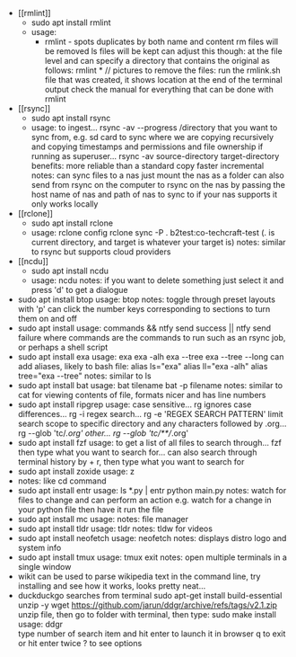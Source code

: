 - [[rmlint]]
	- sudo apt install rmlint
	- usage:
		- rmlint - spots duplicates by both name and content
		  	rm files will be removed
		  	ls files will be kept
		  	can adjust this though:
		  	at the file level
		  	and can specify a directory that contains the original as follows:
		  	rmlint * // pictures
		  	to remove the files:
		  	run the rmlink.sh file that was created, it shows location at the end of the terminal output
		  	check the manual for everything that can be done with rmlint
- [[rsync]]
	- sudo apt install rsync
	- usage:
	  to ingest...
	  rsync -av --progress /directory that you want to sync from, e.g. sd card
	  to sync where we are copying recursively and copying timestamps and permissions and file ownership if running as superuser...
	  rsync -av source-directory target-directory
	  benefits:
	  more reliable than a standard copy
	  faster
	  incremental
	  notes:
	  can sync files to a nas
	  just mount the nas as a folder
	  can also send from rsync on the computer to rsync on the nas by passing the host name of nas and path of nas to sync to if your nas supports it
	  only works locally
- [[rclone]]
	- sudo apt install rclone
	- usage:
	  rclone config
	  rclone sync -P . b2test:co-techcraft-test (. is current directory, and target is whatever your target is)
	  notes:
	  similar to rsync but supports cloud providers
- [[ncdu]]
	- sudo apt install ncdu
	- usage:
	  ncdu
	  notes:
	  if you want to delete something just select it and press 'd' to get a dialogue
- sudo apt install btop
  usage:
  btop
  notes:
  toggle through preset layouts with 'p'
  can click the number keys corresponding to sections to turn them on and off
- sudo apt install
  usage:
  commands && ntfy send success || ntfy send failure
  where commands are the commands to run such as an rsync job, or perhaps a shell script
- sudo apt install exa
  usage:
  exa
  exa -alh
  exa --tree
  exa --tree --long
  can add aliases, likely to bash file:
  alias ls="exa"
  alias ll="exa -alh"
  alias tree="exa --tree"
  notes:
  similar to ls
- sudo apt install bat
  usage:
  bat tilename
  bat -p filename
  notes:
  similar to cat for viewing contents of file, formats nicer and has line numbers
- sudo apt install ripgrep
  usage:
  case sensitive...
  rg <text to search for>
  ignores case differences...
  rg -i <text to search for>
  regex search...
  rg -e 'REGEX SEARCH PATTERN'
  limit search scope to specific directory and any characters followed by .org...
  rg --glob 'tc/*.org' <text to search for>
  other...
  rg --glob 'tc/**/*.org' <text to search for>
- sudo apt install fzf
  usage:
  to get a list of all files to search through...
  fzf
  then type what you want to search for...
  can also search through terminal history by <ctrl> + r, then type what you want to search for
- sudo apt install zoxide
  usage:
  z <location>
- notes:
  like cd command
- sudo apt install entr
  usage:
  ls *.py | entr python main.py
  notes:
  watch for files to change and can perform an action
  e.g. watch for a change in your python file then have it run the file
- sudo apt install mc
  usage:
  notes:
  file manager
- sudo apt install tldr
  usage:
  tldr <sudo>
  notes:
  tldw for videos
- sudo apt install neofetch
  usage:
  neofetch
  notes:
  displays distro logo and system info
- sudo apt install tmux
  usage:
  tmux
  exit
  notes:
  open multiple terminals in a single window
- wikit can be used to parse wikipedia text in the command line, try installing and see how it works, looks pretty neat...
- duckduckgo searches from terminal
  sudo apt-get install build-essential unzip -y
  wget https://github.com/jarun/ddgr/archive/refs/tags/v2.1.zip
  unzip file, then go to folder with terminal, then type: sudo make install
  usage:
  ddgr <search phrase>
  type number of search item and hit enter to launch it in browser
  q to exit or hit enter twice
  ? to see options